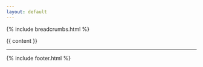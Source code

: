 ```yaml
---
layout: default
---
```

{% include breadcrumbs.html %}
<p/>
{{ content }}
<hr/>
{% include footer.html %}
